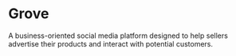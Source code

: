 # Grove
 A business-oriented social media platform designed to help sellers advertise their products and interact with potential customers.
